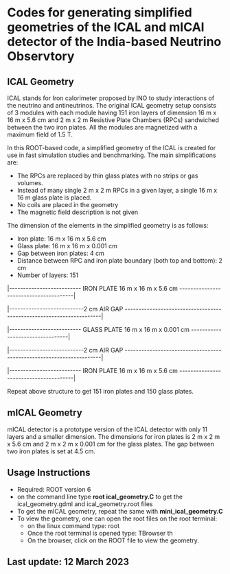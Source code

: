 # Codes for generating simplified geometries of the ICAL and mICAl detector of the India-based Neutrino Observtory

##  ICAL Geometry
ICAL stands for Iron calorimeter proposed by INO to study interactions of the neutrino and antineutrinos. 
The original ICAL geometry setup consists of 3 modules with each module having 151 iron layers of dimension 16 m x 16 m x 5.6 cm and 2 m x 2 m Resistive Plate Chambers (RPCs) sandwiched between the two iron plates. All the modules are magnetized with a maximum field of 1.5 T. 

In this ROOT-based code, a simplified geometry of the ICAL is created for use in fast simulation studies and benchmarking. The main simplifications are:

* The RPCs are replaced by thin glass plates with no strips or gas volumes. 
* Instead of many single 2 m x 2 m RPCs in a given layer, a single 16 m x 16 m glass plate is placed.
* No coils are placed in the geometry
* The magnetic field description is not given

The dimension of the elements in the simplified geometry is as follows:
*   Iron plate:     16 m x 16 m x 5.6 cm
*   Glass plate:    16 m x 16 m x 0.001 cm
*   Gap between iron plates: 4 cm
*   Distance between RPC and iron plate boundary (both top and bottom): 2 cm
*   Number of layers: 151

|-------------------------- IRON PLATE 16 m x 16 m x 5.6 cm ---------------------------------------|

|---------------------------2 cm AIR GAP ---------------------------------------------------------------------|


|-------------------------- GLASS PLATE 16 m x 16 m x 0.001 cm ---------------------------------|

|---------------------------2 cm AIR GAP ---------------------------------------------------------------------|


|-------------------------- IRON PLATE 16 m x 16 m x 5.6 cm ---------------------------------------|

Repeat above structure to get 151 iron plates and 150 glass plates.



## mICAL Geometry
mICAL detector is a prototype version of the ICAL detector with only 11 layers and a smaller dimension. The dimensions for iron plates is 2 m x 2 m x 5.6 cm and  2 m x 2 m x 0.001 cm for the glass plates. The gap between two iron plates is set at 4.5 cm.

## Usage Instructions
- Required: ROOT version 6
- on the command line type  **root ical_geometry.C** to get the ical_geometry.gdml and ical_geometry.root files
- To get the mICAL geometry, repeat the same with **mini_ical_geometry.C**
- To view the geometry, one can open the root files on the root terminal:
    - on the linux command type: root
    - Once the root terminal is opened type: TBrowser th
    - On the browser, click on the ROOT file to view the geometry.
## Last update: 12 March 2023